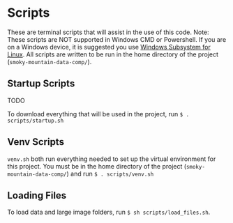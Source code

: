 # Scripts
These are terminal scripts that will assist in the use of this code. Note: These scripts are NOT supported in Windows CMD or Powershell. If you are on a Windows device, it is suggested you use [Windows Subsystem for Linux](https://learn.microsoft.com/en-us/windows/wsl/install). All scripts are written to be run in the home directory of the project (`smoky-mountain-data-comp/`).

## Startup Scripts

TODO

To download everything that will be used in the project, run `$ . scripts/startup.sh`

## Venv Scripts
`venv.sh` both run everything needed to set up the virtual environment for this project. You must be in the home directory of the project (`smoky-mountain-data-comp/`) and run `$ . scripts/venv.sh`

## Loading Files
To load data and large image folders, run `$ sh scripts/load_files.sh`.
